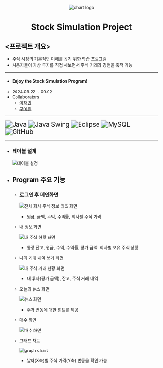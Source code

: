 <p align="center">
	<img src="https://github.com/user-attachments/assets/7e845990-cdbe-4990-8c58-1474ebbcc998" alt="chart logo">
</p>
 <h1 align="center">
	 Stock Simulation Project
 </h1>

## <프로젝트 개요>
- 주식 시장의 기본적인 이해를 돕기 위한 학습 프로그램
- 사용자들이 가상 투자를 직접 해보면서 주식 거래의 경험을 축적 가능
---
- #### Enjoy the Stock Simulation Program!
- 2024.08.22 ~ 09.02 
- Collaborators
	- [이재민](https://github.com/qwer123toy)
	- [구예은](https://github.com/goho11)
---
<img src="https://img.shields.io/badge/Java-007396?style=for-the-badge&logo=openJDK&logoColor=white" alt="Java" style="zoom: 1.5;" /> <img src="https://img.shields.io/badge/Java_Swing-5382A1?style=for-the-badge&logo=java&logoColor=white" alt="Java Swing" style="zoom: 1.5;" /> <img src="https://img.shields.io/badge/Eclipse-2C2255?style=for-the-badge&logo=eclipse&logoColor=white" alt="Eclipse" style="zoom: 1.5;" /> <img src="https://img.shields.io/badge/MySQL-4479A1?style=for-the-badge&logo=mysql&logoColor=white" alt="MySQL" style="zoom: 1.5;" /> <img src="https://img.shields.io/badge/GitHub-181717?style=for-the-badge&logo=github&logoColor=white" alt="GitHub" style="zoom: 1.5;" />

---
- ### 테이블 설계
	
	![테이블 설정](https://github.com/user-attachments/assets/071fa13c-b50a-4bc9-b332-ceddd12239f9)

- ## Program 주요 기능
	- ### 로그인 후 메인화면
		
		![전체 회사 주식 정보 최초 화면](https://github.com/user-attachments/assets/895b484d-0024-4d7d-89af-895cdff356b5)
		- 원금, 금액, 수익, 수익률, 회사별 주식 가격

	- 내 정보 화면
		
		![내 주식 현황 화면](https://github.com/user-attachments/assets/5c4d254f-de0b-4a46-9dad-bb2f8ce855ec)
		- 통장 잔고, 원금, 수익, 수익률, 평가 금액, 회사별 보유 주식 상황

	- 나의 거래 내역 보기 화면
		
		![내 주식 거래 현황 화면](https://github.com/user-attachments/assets/c0164455-506b-433a-8c9c-954d16a3d48c)
		- 내 투자(평가 금액), 잔고, 주식 거래 내역

	- 오늘의 뉴스 화면
		
		![뉴스 화면](https://github.com/user-attachments/assets/6c435d4a-2693-47c4-b14f-20792738367f)
		- 주가 변동에 대한 힌트를 제공

	- 매수 화면
		
		![매수 화면](https://github.com/user-attachments/assets/36b2001f-dbd6-49d6-841f-a5391354b537)

	- 그래프 차트
		
		![graph chart](https://github.com/user-attachments/assets/94d892f3-f79e-446a-b3b0-105c86ccf019)
		- 날짜(X축)별 주식 가격(Y축) 변동을 확인 가능

